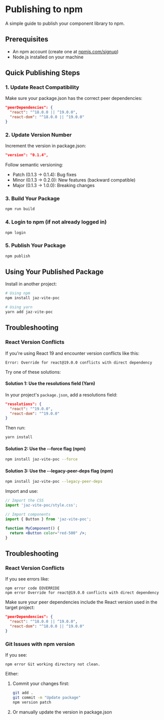 # Publishing to npm

A simple guide to publish your component library to npm.

## Prerequisites

- An npm account (create one at [npmjs.com/signup](https://www.npmjs.com/signup))
- Node.js installed on your machine

## Quick Publishing Steps

### 1. Update React Compatibility

Make sure your package.json has the correct peer dependencies:

```json
"peerDependencies": {
  "react": "^18.0.0 || ^19.0.0",
  "react-dom": "^18.0.0 || ^19.0.0"
}
```

### 2. Update Version Number

Increment the version in package.json:

```json
"version": "0.1.4",
```

Follow semantic versioning:
- Patch (0.1.3 → 0.1.4): Bug fixes
- Minor (0.1.3 → 0.2.0): New features (backward compatible)
- Major (0.1.3 → 1.0.0): Breaking changes

### 3. Build Your Package

```bash
npm run build
```

### 4. Login to npm (if not already logged in)

```bash
npm login
```

### 5. Publish Your Package

```bash
npm publish
```

## Using Your Published Package

Install in another project:

```bash
# Using npm
npm install jaz-vite-poc

# Using yarn
yarn add jaz-vite-poc
```

## Troubleshooting

### React Version Conflicts

If you're using React 19 and encounter version conflicts like this:

```
Error: Override for react@19.0.0 conflicts with direct dependency
```

Try one of these solutions:

#### Solution 1: Use the resolutions field (Yarn)

In your project's `package.json`, add a resolutions field:

```json
"resolutions": {
  "react": "^19.0.0",
  "react-dom": "^19.0.0"
}
```

Then run:

```bash
yarn install
```

#### Solution 2: Use the --force flag (npm)

```bash
npm install jaz-vite-poc --force
```

#### Solution 3: Use the --legacy-peer-deps flag (npm)

```bash
npm install jaz-vite-poc --legacy-peer-deps
```

Import and use:

```jsx
// Import the CSS
import 'jaz-vite-poc/style.css';

// Import components
import { Button } from 'jaz-vite-poc';

function MyComponent() {
  return <Button color="red-500" />;
}
```

## Troubleshooting

### React Version Conflicts

If you see errors like:
```
npm error code EOVERRIDE
npm error Override for react@19.0.0 conflicts with direct dependency
```

Make sure your peer dependencies include the React version used in the target project:

```json
"peerDependencies": {
  "react": "^18.0.0 || ^19.0.0",
  "react-dom": "^18.0.0 || ^19.0.0"
}
```

### Git Issues with npm version

If you see:
```
npm error Git working directory not clean.
```

Either:
1. Commit your changes first:
   ```bash
   git add .
   git commit -m "Update package"
   npm version patch
   ```

2. Or manually update the version in package.json
